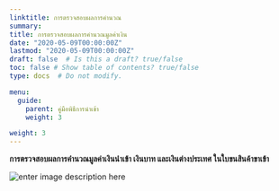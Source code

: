 ```yaml
---
linktitle: การตรวจสอบผลการคำนวณ
summary: 
title: การตรวจสอบผลการคำนวณมูลค่าเงิน
date: "2020-05-09T00:00:00Z"
lastmod: "2020-05-09T00:00:00Z"
draft: false  # Is this a draft? true/false
toc: false # Show table of contents? true/false
type: docs  # Do not modify.

menu:
  guide:
    parent: คู่มือพิธีการนำเข้า 
    weight: 3

weight: 3
---
```


**การตรวจสอบผลการคำนวณมูลค่าเงินนำเข้า เงินบาท และเงินต่างประเทศ ในใบขนสินค้าขาเข้า**

![enter image description here](https://github.com/yosarawut/WorkingArea/raw/master/KnowledgeCenter/img/30-07-2019%2017-04-55.jpg)